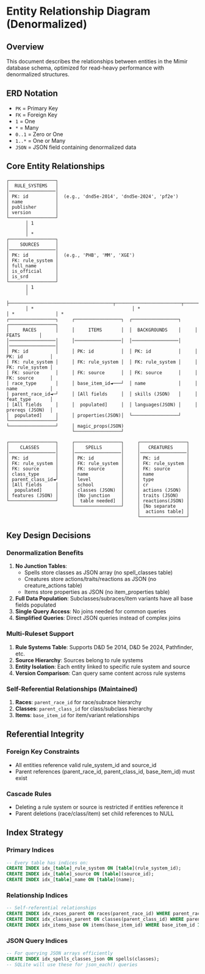 # Entity Relationship Diagram (Denormalized)

## Overview
This document describes the relationships between entities in the Mimir database schema, optimized for read-heavy performance with denormalized structures.

## ERD Notation
- `PK` = Primary Key
- `FK` = Foreign Key
- `1` = One
- `*` = Many
- `0..1` = Zero or One
- `1..*` = One or Many
- `JSON` = JSON field containing denormalized data

## Core Entity Relationships

```
┌─────────────────┐
│  RULE_SYSTEMS   │
│─────────────────│
│ PK: id          │  (e.g., 'dnd5e-2014', 'dnd5e-2024', 'pf2e')
│ name            │
│ publisher       │
│ version         │
└─────────────────┘
       │ 1
       │
       │ *
┌─────────────────┐
│    SOURCES      │
│─────────────────│
│ PK: id          │  (e.g., 'PHB', 'MM', 'XGE')
│ FK: rule_system │
│ full_name       │
│ is_official     │
│ is_srd          │
└─────────────────┘
       │ 1
       │
       ├──────────────────────────────────────┬────────────────────────┬─────────────────┐
       │ *                                    │ *                      │ *               │ *
┌─────────────────┐     ┌─────────────────┐  ┌─────────────────┐     ┌─────────────────┐
│     RACES       │     │     ITEMS       │  │  BACKGROUNDS    │     │     FEATS       │
│─────────────────│     │─────────────────│  │─────────────────│     │─────────────────│
│ PK: id          │     │ PK: id          │  │ PK: id          │     │ PK: id          │
│ FK: rule_system │     │ FK: rule_system │  │ FK: rule_system │     │ FK: rule_system │
│ FK: source      │     │ FK: source      │  │ FK: source      │     │ FK: source      │
│ race_type       │     │ base_item_id◄───┘  │ name            │     │ name            │
│ parent_race_id◄─┘     │ [All fields     │  │ skills (JSON)   │     │ feat_type       │
│ [All fields     │     │  populated]     │  │ languages(JSON) │     │ prereqs (JSON)  │
│  populated]     │     │ properties(JSON)│  └─────────────────┘     └─────────────────┘
└─────────────────┘     │ magic_props(JSON)
                        └─────────────────┘

┌─────────────────┐     ┌─────────────────┐     ┌─────────────────┐
│    CLASSES      │     │    SPELLS       │     │   CREATURES     │
│─────────────────│     │─────────────────│     │─────────────────│
│ PK: id          │     │ PK: id          │     │ PK: id          │
│ FK: rule_system │     │ FK: rule_system │     │ FK: rule_system │
│ FK: source      │     │ FK: source      │     │ FK: source      │
│ class_type      │     │ name            │     │ name            │
│ parent_class_id◄┘     │ level           │     │ type            │
│ [All fields     │     │ school          │     │ cr              │
│  populated]     │     │ classes (JSON)  │     │ actions (JSON)  │
│ features (JSON) │     │ [No junction    │     │ traits (JSON)   │
└─────────────────┘     │  table needed]  │     │ reactions(JSON) │
                        └─────────────────┘     │ [No separate    │
                                                │  actions table] │
                                                └─────────────────┘
```

## Key Design Decisions

### Denormalization Benefits
1. **No Junction Tables**: 
   - Spells store classes as JSON array (no spell_classes table)
   - Creatures store actions/traits/reactions as JSON (no creature_actions table)
   - Items store properties as JSON (no item_properties table)
2. **Full Data Population**: Subclasses/subraces/item variants have all base fields populated
3. **Single Query Access**: No joins needed for common queries
4. **Simplified Queries**: Direct JSON queries instead of complex joins

### Multi-Ruleset Support
1. **Rule Systems Table**: Supports D&D 5e 2014, D&D 5e 2024, Pathfinder, etc.
2. **Source Hierarchy**: Sources belong to rule systems
3. **Entity Isolation**: Each entity linked to specific rule system and source
4. **Version Comparison**: Can query same content across rule systems

### Self-Referential Relationships (Maintained)
1. **Races**: `parent_race_id` for race/subrace hierarchy
2. **Classes**: `parent_class_id` for class/subclass hierarchy  
3. **Items**: `base_item_id` for item/variant relationships

## Referential Integrity

### Foreign Key Constraints
- All entities reference valid rule_system_id and source_id
- Parent references (parent_race_id, parent_class_id, base_item_id) must exist

### Cascade Rules
- Deleting a rule system or source is restricted if entities reference it
- Parent deletions (race/class/item) set child references to NULL

## Index Strategy

### Primary Indices
```sql
-- Every table has indices on:
CREATE INDEX idx_[table]_rule_system ON [table](rule_system_id);
CREATE INDEX idx_[table]_source ON [table](source_id);
CREATE INDEX idx_[table]_name ON [table](name);
```

### Relationship Indices
```sql
-- Self-referential relationships
CREATE INDEX idx_races_parent ON races(parent_race_id) WHERE parent_race_id IS NOT NULL;
CREATE INDEX idx_classes_parent ON classes(parent_class_id) WHERE parent_class_id IS NOT NULL;
CREATE INDEX idx_items_base ON items(base_item_id) WHERE base_item_id IS NOT NULL;
```

### JSON Query Indices
```sql
-- For querying JSON arrays efficiently
CREATE INDEX idx_spells_classes_json ON spells(classes);
-- SQLite will use these for json_each() queries
```